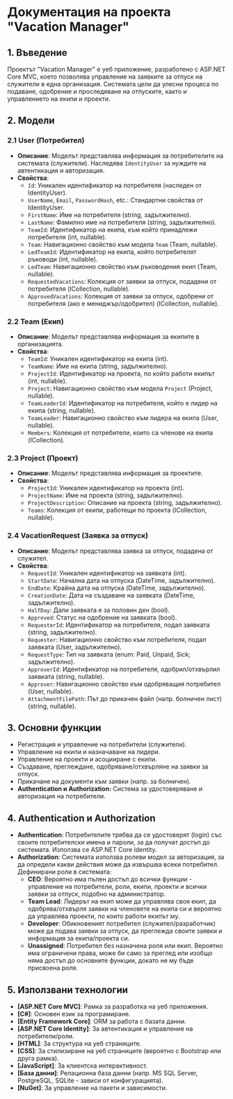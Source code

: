 # Документация на проекта "Vacation Manager"

## 1. Въведение
Проектът "Vacation Manager" е уеб приложение, разработено с ASP.NET Core MVC, което позволява управление на заявките за отпуск на служители в една организация. Системата цели да улесни процеса по подаване, одобрение и проследяване на отпуските, както и управлението на екипи и проекти.

## 2. Модели

### 2.1 User (Потребител)
- **Описание**: Моделът представлява информация за потребителите на системата (служители). Наследява `IdentityUser` за нуждите на автентикация и авторизация.
- **Свойства**:
  - `Id`: Уникален идентификатор на потребителя (наследен от IdentityUser).
  - `UserName`, `Email`, `PasswordHash`, etc.: Стандартни свойства от IdentityUser.
  - `FirstName`: Име на потребителя (string, задължително).
  - `LastName`: Фамилно име на потребителя (string, задължително).
  - `TeamId`: Идентификатор на екипа, към който принадлежи потребителя (int, nullable).
  - `Team`: Навигационно свойство към модела `Team` (Team, nullable).
  - `LedTeamId`: Идентификатор на екипа, който потребителят ръководи (int, nullable).
  - `LedTeam`: Навигационно свойство към ръководения екип (Team, nullable).
  - `RequestedVacations`: Колекция от заявки за отпуск, подадени от потребителя (ICollection<VacationRequest>, nullable).
  - `ApprovedVacations`: Колекция от заявки за отпуск, одобрени от потребителя (ако е мениджър/одобрител) (ICollection<VacationRequest>, nullable).

### 2.2 Team (Екип)
- **Описание**: Моделът представлява информация за екипите в организацията.
- **Свойства**:
  - `TeamId`: Уникален идентификатор на екипа (int).
  - `TeamName`: Име на екипа (string, задължително).
  - `ProjectId`: Идентификатор на проекта, по който работи екипът (int, nullable).
  - `Project`: Навигационно свойство към модела `Project` (Project, nullable).
  - `TeamLeaderId`: Идентификатор на потребителя, който е лидер на екипа (string, nullable).
  - `TeamLeader`: Навигационно свойство към лидера на екипа (User, nullable).
  - `Members`: Колекция от потребители, които са членове на екипа (ICollection<User>).

### 2.3 Project (Проект)
- **Описание**: Моделът представлява информация за проектите.
- **Свойства**:
  - `ProjectId`: Уникален идентификатор на проекта (int).
  - `ProjectName`: Име на проекта (string, задължително).
  - `ProjectDescription`: Описание на проекта (string, задължително).
  - `Teams`: Колекция от екипи, работещи по проекта (ICollection<Team>, nullable).

### 2.4 VacationRequest (Заявка за отпуск)
- **Описание**: Моделът представлява заявка за отпуск, подадена от служител.
- **Свойства**:
  - `RequestId`: Уникален идентификатор на заявката (int).
  - `StartDate`: Начална дата на отпуска (DateTime, задължително).
  - `EndDate`: Крайна дата на отпуска (DateTime, задължително).
  - `CreationDate`: Дата на създаване на заявката (DateTime, задължително).
  - `HalfDay`: Дали заявката е за половин ден (bool).
  - `Approved`: Статус на одобрение на заявката (bool).
  - `RequesterId`: Идентификатор на потребителя, подал заявката (string, задължително).
  - `Requester`: Навигационно свойство към потребителя, подал заявката (User, задължително).
  - `RequestType`: Тип на заявката (enum: Paid, Unpaid, Sick; задължително).
  - `ApproverId`: Идентификатор на потребителя, одобрил/отхвърлил заявката (string, nullable).
  - `Approver`: Навигационно свойство към одобряващия потребител (User, nullable).
  - `AttachmentFilePath`: Път до прикачен файл (напр. болничен лист) (string, nullable).

## 3. Основни функции
- Регистрация и управление на потребители (служители).
- Управление на екипи и назначаване на лидери.
- Управление на проекти и асоцииране с екипи.
- Създаване, преглеждане, одобряване/отхвърляне на заявки за отпуск.
- Прикачане на документи към заявки (напр. за болничен).
- **Authentication и Authorization:** Система за удостоверяване и авторизация на потребители.

## 4. Authentication и Authorization
- **Authentication**: Потребителите трябва да се удостоверят (login) със своите потребителски имена и пароли, за да получат достъп до системата. Използва се ASP.NET Core Identity.
- **Authorization**: Системата използва ролеви модел за авторизация, за да определи какви действия може да извършва всеки потребител. Дефинирани роли в системата:
  - **CEO**: Вероятно има пълен достъп до всички функции - управление на потребители, роли, екипи, проекти и всички заявки за отпуск, подобно на администратор.
  - **Team Lead**: Лидерът на екип може да управлява своя екип, да одобрява/отхвърля заявки на членовете на екипа си и вероятно да управлява проекти, по които работи екипът му.
  - **Developer**: Обикновеният потребител (служител/разработчик) може да подава заявки за отпуск, да преглежда своите заявки и информация за екипа/проекта си.
  - **Unassigned**: Потребител без назначена роля или екип. Вероятно има ограничени права, може би само за преглед или изобщо няма достъп до основните функции, докато не му бъде присвоена роля.

## 5. Използвани технологии
- **[ASP.NET Core MVC]**: Рамка за разработка на уеб приложения.
- **[C#]**: Основен език за програмиране.
- **[Entity Framework Core]**: ORM за работа с базата данни.
- **[ASP.NET Core Identity]**: За автентикация и управление на потребители/роли.
- **[HTML]**: За структура на уеб страниците.
- **[CSS]**: За стилизиране на уеб страниците (вероятно с Bootstrap или друга рамка).
- **[JavaScript]**: За клиентска интерактивност.
- **[База данни]**: Релационна база данни (напр. MS SQL Server, PostgreSQL, SQLite - зависи от конфигурацията).
- **[NuGet]**: За управление на пакети и зависимости.
